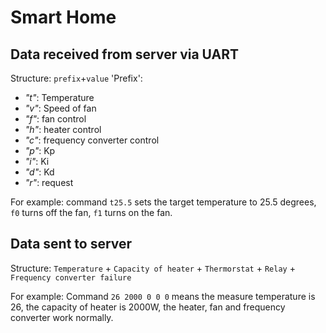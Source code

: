 # Smart Home
## Data received from server via UART

Structure: `prefix`+`value`
'Prefix':
+ _"t"_: Temperature
+ _"v"_: Speed of fan
+ _"f"_: fan control
+ _"h"_: heater control
+ _"c"_: frequency converter control 
+ _"p"_: Kp
+ _"i"_: Ki
+ _"d"_: Kd
+ _"r"_: request

For example: command `t25.5` sets the target temperature to 25.5 degrees, `f0` turns off the fan, `f1` turns on the fan.
## Data sent to server

Structure: `Temperature` + `Capacity of heater` + `Thermorstat` + `Relay` + `Frequency converter failure`

For example: Command `26 2000 0 0 0` means the measure temperature is 26, the capacity of heater is 2000W, 
the heater, fan and frequency converter work normally.